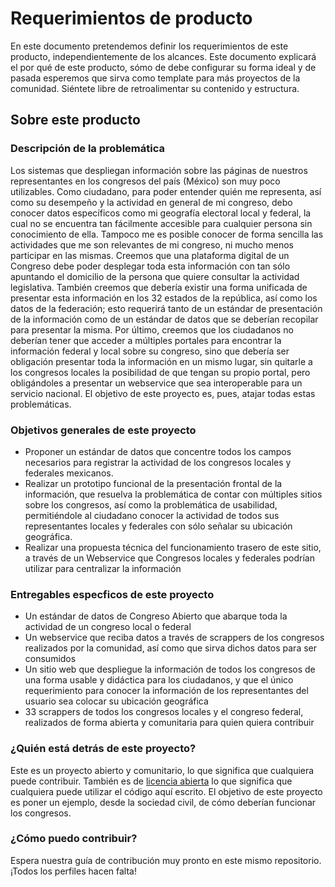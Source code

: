 # Requerimientos de producto

En este documento pretendemos definir los requerimientos de este producto, independientemente de los alcances. Este documento explicará el por qué de este producto, sómo de debe configurar su forma ideal y de pasada esperemos que sirva como template para más proyectos de la comunidad. Siéntete libre de retroalimentar su contenido y estructura.

## Sobre este producto

### Descripción de la problemática

Los sistemas que despliegan información sobre las páginas de nuestros representantes en los congresos del país (México) son muy poco utilizables. Como ciudadano, para poder entender quién me representa, así como su desempeño y la actividad en general de mi congreso, debo conocer datos específicos como mi geografía electoral local y federal, la cual no se encuentra tan fácilmente accesible para cualquier persona sin conocimiento de ella. Tampoco me es posible conocer de forma sencilla las actividades que me son relevantes de mi congreso, ni mucho menos participar en las mismas. Creemos que una plataforma digital de un Congreso debe poder desplegar toda esta información con tan sólo apuntando el domicilio de la persona que quiere consultar la actividad legislativa. También creemos que debería existir una forma unificada de presentar esta información en los 32 estados de la república, así como los datos de la federación; esto requerirá tanto de un estándar de presentación de la información como de un estándar de datos que se deberían recopilar para presentar la misma. Por último, creemos que los ciudadanos no deberían tener que acceder a múltiples portales para encontrar la información federal y local sobre su congreso, sino que debería ser obligación presentar toda la información en un mismo lugar, sin quitarle a los congresos locales la posibilidad de que tengan su propio portal, pero obligándoles a presentar un webservice que sea interoperable para un servicio nacional. El objetivo de este proyecto es, pues, atajar todas estas problemáticas.

### Objetivos generales de este proyecto

- Proponer un estándar de datos que concentre todos los campos necesarios para registrar la actividad de los congresos locales y federales mexicanos.
- Realizar un prototipo funcional de la presentación frontal de la información, que resuelva la problemática de contar con múltiples sitios sobre los congresos, así como la problemática de usabilidad, permitiéndole al ciudadano conocer la actividad de todos sus representantes locales y federales con sólo señalar su ubicación geográfica.
- Realizar una propuesta técnica del funcionamiento trasero de este sitio, a través de un Webservice que Congresos locales y federales podrían utilizar para centralizar la información

### Entregables especficos de este proyecto

- Un estándar de datos de Congreso Abierto que abarque toda la actividad de un congreso local o federal
- Un webservice que reciba datos a través de scrappers de los congresos realizados por la comunidad, así como que sirva dichos datos para ser consumidos
- Un sitio web que despliegue la información de todos los congresos de una forma usable y didáctica para los ciudadanos, y que el único requerimiento para conocer la información de los representantes del usuario sea colocar su ubicación geográfica
- 33 scrappers de todos los congresos locales y el congreso federal, realizados de forma abierta y comunitaria para quien quiera contribuir

### ¿Quién está detrás de este proyecto?

Este es un proyecto abierto y comunitario, lo que significa que cualquiera puede contribuir. También es de [licencia abierta](https://github.com/CodeandoMexico/representantes-patito-2/blob/master/LICENSE) lo que significa que cualquiera puede utilizar el código aquí escrito. El objetivo de este proyecto es poner un ejemplo, desde la sociedad civil, de cómo deberían funcionar los congresos.

### ¿Cómo puedo contribuir?

Espera nuestra guía de contribución muy pronto en este mismo repositorio. ¡Todos los perfiles hacen falta!

